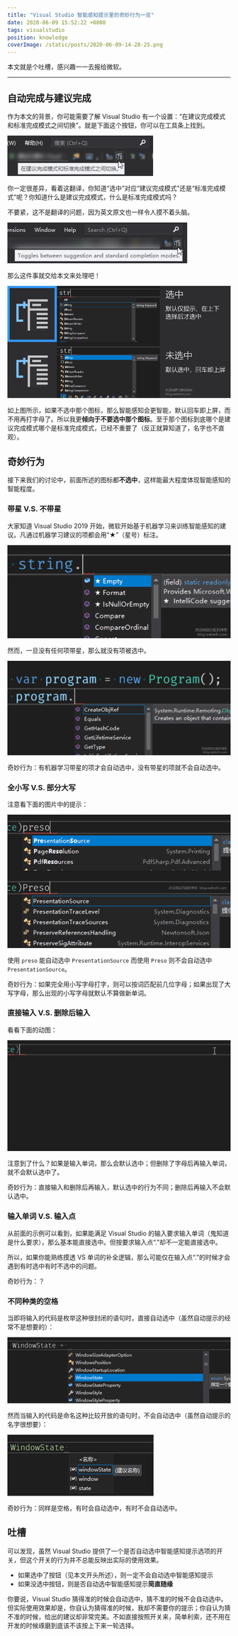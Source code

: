 ```yaml
---
title: "Visual Studio 智能感知提示里的奇妙行为一览"
date: 2020-06-09 15:52:22 +0800
tags: visualstudio
position: knowledge
coverImage: /static/posts/2020-06-09-14-28-25.png
---
```


本文就是个吐槽，感兴趣一一去报给微软。

---

<div id="toc"></div>

## 自动完成与建议完成

作为本文的背景，你可能需要了解 Visual Studio 有一个设置：“在建议完成模式和标准完成模式之间切换”。就是下面这个按钮，你可以在工具条上找到。

![建议完成和标准完成](/static/posts/2020-06-09-14-28-25.png)

你一定很差异，看着这翻译，你知道“选中”对应“建议完成模式”还是“标准完成模式”呢？你知道什么是建议完成模式，什么是标准完成模式吗？

不要紧，这不是翻译的问题，因为英文原文也一样令人摸不着头脑。

![suggestion and standard completion modes](/static/posts/2020-06-09-14-38-08.png)

那么这件事就交给本文来处理吧！

![用什么模式](/static/posts/2020-06-09-15-10-16.png)

如上图所示，如果不选中那个图标，那么智能感知会更智能，默认回车即上屏，而不用再打字母了。所以我更**倾向于不要选中那个图标**。至于那个图标到底哪个是建议完成模式哪个是标准完成模式，已经不重要了（反正就算知道了，名字也不直观）。

## 奇妙行为

接下来我们的讨论中，前面所述的图标都**不选中**，这样能最大程度体现智能感知的智能程度。

### 带星 V.S. 不带星

大家知道 Visual Studio 2019 开始，微软开始基于机器学习来训练智能感知的建议。凡通过机器学习建议的项都会用“★”（星号）标注。

![带星的建议](/static/posts/2020-06-09-15-18-55.png)

然而，一旦没有任何项带星，那么就没有项被选中。

![无带星的建议](/static/posts/2020-06-09-15-23-15.png)

奇妙行为：有机器学习带星的项才会自动选中，没有带星的项就不会自动选中。

### 全小写 V.S. 部分大写

注意看下面的图片中的提示：

![大小写](/static/posts/2020-06-09-15-25-37.png)

使用 `preso` 能自动选中 `PresentationSource` 而使用 `Preso` 则不会自动选中 `PresentationSource`。

奇妙行为：如果完全用小写字母打字，则可以按词匹配前几位字母；如果出现了大写字母，那么出现的小写字母就默认不算做新单词。

### 直接输入 V.S. 删除后输入

看看下面的动图：

![大小写](/static/posts/2020-06-09-adding-or-removing-letters-for-intellisense.gif)

注意到了什么？如果是输入单词，那么会默认选中；但删除了字母后再输入单词，就不会默认选中了。

奇妙行为：直接输入和删除后再输入，默认选中的行为不同；删除后再输入不会默认选中。

### 输入单词 V.S. 输入点

从前面的示例可以看到，如果能满足 Visual Studio 的输入要求输入单词（鬼知道是什么要求），那么基本能直接选中。但按要求输入点“.”却不一定能直接选中。

所以，如果你能熟练摸透 VS 单词的补全逻辑，那么可能仅在输入点“.”的时候才会遇到有时选中有时不选中的问题。

奇妙行为：？

### 不同种类的空格

当即将输入的代码是枚举这种很封闭的语句时，直接自动选中（虽然自动提示的经常不是想要的）：

![自动选中](/static/posts/2020-06-09-15-44-02.png)

然而当输入的代码是命名这种比较开放的语句时，不会自动选中（虽然自动提示的名字很想要）：

![不会自动选中](/static/posts/2020-06-09-15-44-47.png)

奇妙行为：同样是空格，有时会自动选中，有时不会自动选中。

## 吐槽

可以发现，虽然 Visual Studio 提供了一个是否自动选中智能感知提示选项的开关，但这个开关的行为并不总能反映出实际的使用效果。

- 如果选中了按钮（见本文开头所述），则一定不会自动选中智能感知提示
- 如果没选中按钮，则是否自动选中智能感知提示**简直随缘**

你要说，Visual Studio 猜得准的时候会自动选中，猜不准的时候不会自动选中。但实际使用效果却是，你自认为猜得准的时候，我却不需要你的提示；你自认为猜不准的时候，给出的建议却非常完美。不如直接按照开关来，简单利索，还不用在开发的时候琢磨到底该不该按上下来一轮选择。

